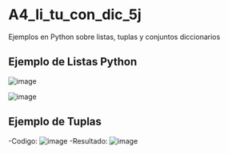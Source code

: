 # A4_li_tu_con_dic_5j
Ejemplos en Python sobre listas, tuplas y conjuntos diccionarios
## Ejemplo de Listas Python

![image](https://github.com/user-attachments/assets/afbedd03-88f1-4b34-b74d-e47a5ec8e413)

![image](https://github.com/user-attachments/assets/58085156-a66e-449c-bfd9-4c7f986eb2af)

## Ejemplo de Tuplas
-Codigo:
![image](https://github.com/user-attachments/assets/7f7f0842-7f3f-4ee7-bb20-c195c3519788)
-Resultado:
![image](https://github.com/user-attachments/assets/608d1e47-c333-499a-8079-3c0bbba2b999)


